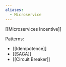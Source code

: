 ```yaml
---
aliases:
  - Microservice
---
```

[[Microservices Incentive]]

Patterns:
- [[Idempotence]]
- [[SAGA]]
- [[Circuit Breaker]]
